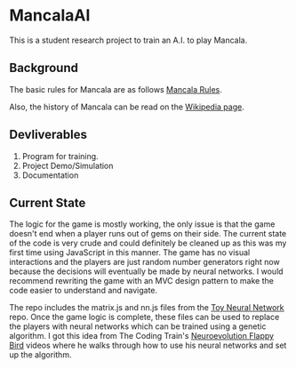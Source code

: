 # MancalaAI
This is a student research project to train an A.I. to play Mancala.

## Background

The basic rules for Mancala are as follows [Mancala Rules](https://www.scholastic.com/content/dam/teachers/blogs/alycia-zimmerman/migrated-files/mancala_rules.pdf).

Also, the history of Mancala can be read on the [Wikipedia page](https://en.wikipedia.org/wiki/Mancala).

## Devliverables

1) Program for training.
2) Project Demo/Simulation
3) Documentation

## Current State
The logic for the game is mostly working, the only issue is that the game doesn't end when a player runs out of gems on their side. The current state of the code is very crude and could definitely be cleaned up as this was my first time using JavaScript in this manner. The game has no visual interactions and the players are just random number generators right now because the decisions will eventually be made by neural networks. I would recommend rewriting the game with an MVC design pattern to make the code easier to understand and navigate.

The repo includes the matrix.js and nn.js files from the [Toy Neural Network](https://github.com/CodingTrain/Toy-Neural-Network-JS.git) repo. Once the game logic is complete, these files can be used to replace the players with neural networks which can be trained using a genetic algorithm. I got this idea from The Coding Train's [Neuroevolution Flappy Bird](https://www.youtube.com/watch?v=c6y21FkaUqw) videos where he walks through how to use his neural networks and set up the algorithm.